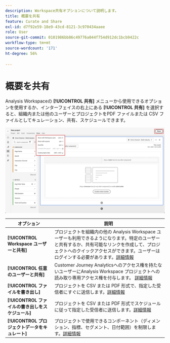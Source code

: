 ```yaml
---
description: Workspace共有オプションについて説明します。
title: 概要を共有
feature: Curate and Share
exl-id: d7f92e59-18e9-43cd-8121-3c970434aaee
role: User
source-git-commit: 0101986bb86c49776a044f754d912dc1bcb9422c
workflow-type: tm+mt
source-wordcount: '171'
ht-degree: 56%

---
```


# 概要を共有

Analysis Workspaceの **[!UICONTROL 共有]** メニューから使用できるオプションを使用するか、インターフェイスの右上にある **[!UICONTROL 共有]** を選択すると、組織内または他のユーザーとプロジェクトをPDF ファイルまたは CSV ファイルとしてキュレーション、共有、スケジュールできます。

![ 新株予約権 ](assets/share-options.png)

| オプション | 説明 |
|---|---|
| **[!UICONTROL Workspace ユーザーと共有]** | プロジェクトを組織内の他の Analysis Workspace ユーザーも利用できるようになります。特定のユーザーと共有するか、共有可能なリンクを作成して、プロジェクトへのクイックアクセスができます。ユーザーはログインする必要があります。[詳細情報](/help/analysis-workspace/curate-share/share-projects.md) |
| **[!UICONTROL 任意のユーザーと共有]** | Customer Journey Analyticsへのアクセス権を持たないユーザーにAnalysis Workspace プロジェクトへの読み取り専用アクセス権を付与します。 [詳細情報](/help/analysis-workspace/curate-share/share-projects.md) |
| **[!UICONTROL ファイルを書き出し]** | プロジェクトを CSV または PDF 形式で、指定した受信者にすぐに送信します。[詳細情報](/help/analysis-workspace/export/t-schedule-report.md) |
| **[!UICONTROL ファイルの書き出しをスケジュール]** | プロジェクトを CSV または PDF 形式でスケジュールに従って指定した受信者に送信します。[詳細情報](/help/analysis-workspace/export/t-schedule-report.md) |
| **[!UICONTROL プロジェクトデータをキュレート]** | プロジェクトで使用できるコンポーネント（ディメンション、指標、セグメント、日付範囲）を制限します。[詳細情報](/help/analysis-workspace/curate-share/curate.md) |
